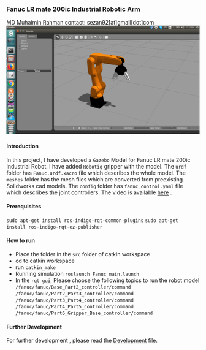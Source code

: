 ### Fanuc LR mate 200ic Industrial Robotic Arm 
MD Muhaimin Rahman
contact: sezan92[at]gmail[dot]com
![LRMate](Fanuc_LRMate.png)
#### Introduction
In this project, I have developed a ```Gazebo``` Model for Fanuc LR mate 200ic Industrial Robot. I have added ```Robotiq``` gripper with the model. The ```urdf``` folder has ```Fanuc.urdf.xacro``` file which describes the whole model. The ```meshes``` folder has the mesh files which are converted from preexisting Solidworks cad models. The ```config``` folder has ```fanuc_control.yaml``` file which describes the joint controllers. The video is available [here](https://youtu.be/ieMNhy4OPx8) .

#### Prerequisites
```sudo apt-get install ros-indigo-rqt-common-plugins```
```sudo apt-get install ros-indigo-rqt-ez-publisher```
#### How to run
*  Place the folder in the ```src``` folder of catkin workspace
* cd to catkin workspace
* run ```catkin_make```
* Running simulation
```roslaunch Fanuc main.launch```	
* In the ``` rqt gui ```, Please choose the following topics to run the robot model
```/fanuc/fanuc/Base_Part2_controller/command```
```/fanuc/fanuc/Part2_Part3_controller/command```
```/fanuc/fanuc/Part3_Part4_controller/command```
```/fanuc/fanuc/Part4_Part5_controller/command```
```/fanuc/fanuc/Part6_Gripper_Base_controller/command```

#### Further Development
For further development , please read the [Development](Development.md) file.
